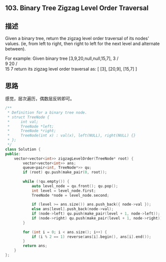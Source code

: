 ## 103. Binary Tree Zigzag Level Order Traversal

## 描述
Given a binary tree, return the zigzag level order traversal of its nodes' values. (ie, from left to right, then right to left for the next level and alternate between).

For example:
Given binary tree [3,9,20,null,null,15,7],
    3
   / \
  9  20
    /  \
   15   7
return its zigzag level order traversal as:
[
  [3],
  [20,9],
  [15,7]
]

## 思路
感觉，层次遍历，偶数层反转即可。
```C++
/**
 * Definition for a binary tree node.
 * struct TreeNode {
 *     int val;
 *     TreeNode *left;
 *     TreeNode *right;
 *     TreeNode(int x) : val(x), left(NULL), right(NULL) {}
 * };
 */
class Solution {
public:
    vector<vector<int>> zigzagLevelOrder(TreeNode* root) {
        vector<vector<int>> ans;
        queue<pair<int, TreeNode*>> qu;
        if (root) qu.push(make_pair(0, root));
        
        while (!qu.empty()) {
            auto level_node = qu.front(); qu.pop();
            int level = level_node.first;
            TreeNode *node = level_node.second;
            
            if (level >= ans.size()) ans.push_back({ node->val });
            else ans[level].push_back(node->val);
            if (node->left) qu.push(make_pair(level + 1, node->left));
            if (node->right) qu.push(make_pair(level + 1, node->right));
        }
        
        for (int i = 0; i < ans.size(); i++) {
            if (i % 2 == 1) reverse(ans[i].begin(), ans[i].end());
        }
        return ans;
    }
};
                  
```